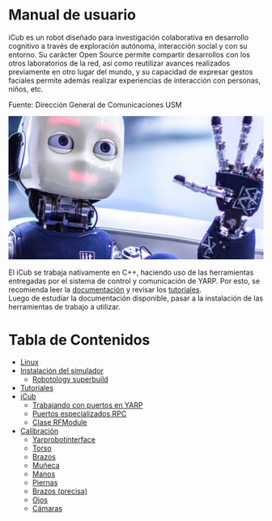 Manual de usuario
==========================
iCub es un robot diseñado para investigación colaborativa en desarrollo cognitivo a través de exploración autónoma, interacción social y con su entorno. Su carácter Open Source permite compartir desarrollos con los otros laboratorios de la red, así como reutilizar avances realizados previamente en otro lugar del mundo, y su capacidad de expresar gestos faciales permite además realizar experiencias de interacción con personas, niños, etc.

Fuente: Dirección General de Comunicaciones USM

<p align="center">
  <img src="/img/icub.jpg"/>
</p>

El iCub se trabaja nativamente en C++, haciendo uso de las herramientas entregadas por el sistema de control y comunicación de YARP. Por esto, se recomienda leer la [documentación](https://www.yarp.it/latest/index.html) y revisar los [tutoriales](https://robotology.github.io/robotology-documentation/doc/html/icub_tutorials.html).  
Luego de estudiar la documentación disponible, pasar a la instalación de las herramientas de trabajo a utilizar.


Tabla de Contenidos
=================
  * [Linux](./Linux.md)
  * [Instalación del simulador](./Yarp.md)
  	* [Robotology superbuild](./Yarp.md#robotology-superbuild)
  * [Tutoriales](./Tutoriales.md)
  * [iCub](./iCub.md)
  	* [Trabajando con puertos en YARP](./iCub.md#Trabajando-con-puertos-en-Yarp)
  	* [Puertos especializados RPC](./iCub.md#puertos-especializados-rpc)
  	* [Clase RFModule](./iCub.md#Clase-RFModule)
  * [Calibración](./Calibracion.md)
  	* [Yarprobotinterface](./Calibracion.md#robotinterface)
  	* [Torso](./Calibracion.md#calib-torso)
  	* [Brazos](./Calibracion.md#calib-brazos)
  	* [Muñeca](./Calibracion.md#calib-muñeca)
  	* [Manos](./Calibracion.md#calib-manos)
  	* [Piernas](./Calibracion.md#calib-piernas)
  	* [Brazos (precisa)](./Calibracion.md#calib-brazosp)
  	* [Ojos](./Calibracion.md#calib-ojos)
  	* [Cámaras](./Calibracion.md#calib-camaras)








